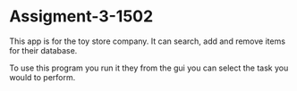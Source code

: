 # Assigment-3-1502

This app is for the toy store company. It can search, add and remove items for their database.

To use this program you run it they from the gui you can select the task you would to perform.
